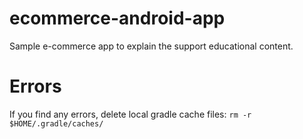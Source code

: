 # ecommerce-android-app
Sample e-commerce app to explain the support educational content.

# Errors
If you find any errors, delete local gradle cache files:
```rm -r $HOME/.gradle/caches/```
